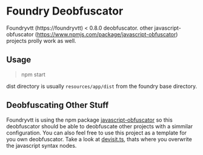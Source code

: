 # Foundry Deobfuscator

Foundryvtt (https://foundryvtt) < 0.8.0 deobfuscator. other javascript-obfuscator (https://www.npmjs.com/package/javascript-obfuscator) projects prolly work as well.

## Usage
> npm start <path to foundry dist directory>

dist directory is usually `resources/app/dist` from the foundry base directory.

## Deobfuscating Other Stuff
Foundryvtt is using the npm package [javascript-obfuscator](https://www.npmjs.com/package/javascript-obfuscator)
so this deobfuscator should be able to deobfuscate other projects with a simmilar configuration.
You can also feel free to use this project as a template for you own deobfuscator.
Take a look at [devisit.ts](https://github.com/sum-catnip/foundry-deobfuscator/blob/main/src/devisit.ts),
thats where you overwrite the javascript syntax nodes.
